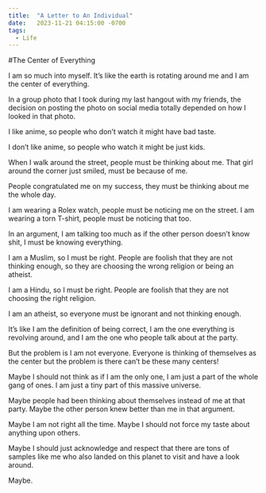 ```yaml
---
title:  "A Letter to An Individual"
date:   2023-11-21 04:15:00 -0700
tags:
  - Life
---
```




#The Center of Everything

I am so much into myself. It’s like the earth is rotating around me and I am the center of everything.

In a group photo that I took during my last hangout with my friends, the decision on posting the photo on social media totally depended on how I looked in that photo.

I like anime, so people who don’t watch it might have bad taste.

I don’t like anime, so people who watch it might be just kids.

When I walk around the street, people must be thinking about me. That girl around the corner just smiled, must be because of me.

People congratulated me on my success, they must be thinking about me the whole day.

I am wearing a Rolex watch, people must be noticing me on the street. I am wearing a torn T-shirt, people must be noticing that too.

In an argument, I am talking too much as if the other person doesn’t know shit, I must be knowing everything.

I am a Muslim, so I must be right. People are foolish that they are not thinking enough, so they are choosing the wrong religion or being an atheist.

I am a Hindu, so I must be right. People are foolish that they are not choosing the right religion.

I am an atheist, so everyone must be ignorant and not thinking enough.

It’s like I am the definition of being correct, I am the one everything is revolving around, and I am the one who people talk about at the party.

But the problem is I am not everyone. Everyone is thinking of themselves as the center but the problem is there can’t be these many centers!

Maybe I should not think as if I am the only one, I am just a part of the whole gang of ones. I am just a tiny part of this massive universe.

Maybe people had been thinking about themselves instead of me at that party. Maybe the other person knew better than me in that argument.

Maybe I am not right all the time. Maybe I should not force my taste about anything upon others.

Maybe I should just acknowledge and respect that there are tons of samples like me who also landed on this planet to visit and have a look around.

Maybe.
